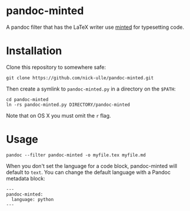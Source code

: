 # pandoc-minted

A pandoc filter that has the LaTeX writer use [minted][] for typesetting code.

[minted]: https://github.com/gpoore/minted

# Installation

Clone this repository to somewhere safe:

```
git clone https://github.com/nick-ulle/pandoc-minted.git
```

Then create a symlink to `pandoc-minted.py` in a directory on the `$PATH`:

```
cd pandoc-minted
ln -rs pandoc-minted.py DIRECTORY/pandoc-minted
```

Note that on OS X you must omit the `r` flag.


# Usage

```
pandoc --filter pandoc-minted -o myfile.tex myfile.md
```

When you don't set the language for a code block, pandoc-minted will default to
`text`. You can change the default language with a Pandoc metadata block:

```
---
pandoc-minted:
  language: python
---
```

